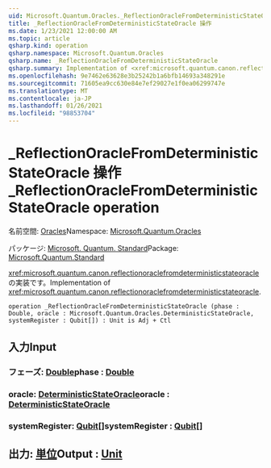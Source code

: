 ```yaml
---
uid: Microsoft.Quantum.Oracles._ReflectionOracleFromDeterministicStateOracle
title: _ReflectionOracleFromDeterministicStateOracle 操作
ms.date: 1/23/2021 12:00:00 AM
ms.topic: article
qsharp.kind: operation
qsharp.namespace: Microsoft.Quantum.Oracles
qsharp.name: _ReflectionOracleFromDeterministicStateOracle
qsharp.summary: Implementation of <xref:microsoft.quantum.canon.reflectionoraclefromdeterministicstateoracle>.
ms.openlocfilehash: 9e7462e63628e3b25242b1a6bfb14693a348291e
ms.sourcegitcommit: 71605ea9cc630e84e7ef29027e1f0ea06299747e
ms.translationtype: MT
ms.contentlocale: ja-JP
ms.lasthandoff: 01/26/2021
ms.locfileid: "98853704"
---
```

# <a name="_reflectionoraclefromdeterministicstateoracle-operation"></a><span data-ttu-id="0922e-102">_ReflectionOracleFromDeterministicStateOracle 操作</span><span class="sxs-lookup"><span data-stu-id="0922e-102">_ReflectionOracleFromDeterministicStateOracle operation</span></span>

<span data-ttu-id="0922e-103">名前空間: [Oracles](xref:Microsoft.Quantum.Oracles)</span><span class="sxs-lookup"><span data-stu-id="0922e-103">Namespace: [Microsoft.Quantum.Oracles](xref:Microsoft.Quantum.Oracles)</span></span>

<span data-ttu-id="0922e-104">パッケージ: [Microsoft. Quantum. Standard](https://nuget.org/packages/Microsoft.Quantum.Standard)</span><span class="sxs-lookup"><span data-stu-id="0922e-104">Package: [Microsoft.Quantum.Standard](https://nuget.org/packages/Microsoft.Quantum.Standard)</span></span>


<span data-ttu-id="0922e-105"><xref:microsoft.quantum.canon.reflectionoraclefromdeterministicstateoracle> の実装です。</span><span class="sxs-lookup"><span data-stu-id="0922e-105">Implementation of <xref:microsoft.quantum.canon.reflectionoraclefromdeterministicstateoracle>.</span></span>

```qsharp
operation _ReflectionOracleFromDeterministicStateOracle (phase : Double, oracle : Microsoft.Quantum.Oracles.DeterministicStateOracle, systemRegister : Qubit[]) : Unit is Adj + Ctl
```


## <a name="input"></a><span data-ttu-id="0922e-106">入力</span><span class="sxs-lookup"><span data-stu-id="0922e-106">Input</span></span>

### <a name="phase--double"></a><span data-ttu-id="0922e-107">フェーズ: [Double](xref:microsoft.quantum.lang-ref.double)</span><span class="sxs-lookup"><span data-stu-id="0922e-107">phase : [Double](xref:microsoft.quantum.lang-ref.double)</span></span>




### <a name="oracle--deterministicstateoracle"></a><span data-ttu-id="0922e-108">oracle: [DeterministicStateOracle](xref:Microsoft.Quantum.Oracles.DeterministicStateOracle)</span><span class="sxs-lookup"><span data-stu-id="0922e-108">oracle : [DeterministicStateOracle](xref:Microsoft.Quantum.Oracles.DeterministicStateOracle)</span></span>




### <a name="systemregister--qubit"></a><span data-ttu-id="0922e-109">systemRegister: [Qubit](xref:microsoft.quantum.lang-ref.qubit)[]</span><span class="sxs-lookup"><span data-stu-id="0922e-109">systemRegister : [Qubit](xref:microsoft.quantum.lang-ref.qubit)[]</span></span>





## <a name="output--unit"></a><span data-ttu-id="0922e-110">出力: [単位](xref:microsoft.quantum.lang-ref.unit)</span><span class="sxs-lookup"><span data-stu-id="0922e-110">Output : [Unit](xref:microsoft.quantum.lang-ref.unit)</span></span>

